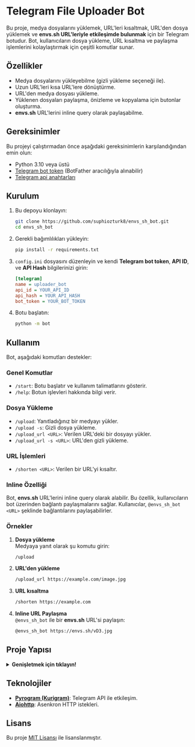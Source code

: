 
# Telegram File Uploader Bot
Bu proje, medya dosyalarını yüklemek, URL'leri kısaltmak, URL'den dosya yüklemek ve **envs.sh URL'leriyle etkileşimde bulunmak** için bir Telegram botudur. Bot, kullanıcıların dosya yükleme, URL kısaltma ve paylaşma işlemlerini kolaylaştırmak için çeşitli komutlar sunar.

## Özellikler
- Medya dosyalarını yükleyebilme (gizli yükleme seçeneği ile).
- Uzun URL'leri kısa URL'lere dönüştürme.
- URL'den medya dosyası yükleme.
- Yüklenen dosyaları paylaşma, önizleme ve kopyalama için butonlar oluşturma.
- **envs.sh** URL'lerini inline query olarak paylaşabilme.

## Gereksinimler
Bu projeyi çalıştırmadan önce aşağıdaki gereksinimlerin karşılandığından emin olun:
- Python 3.10 veya üstü
- [Telegram bot token](https://core.telegram.org/bots#6-botfather) (BotFather aracılığıyla alınabilir)
- [Telegram api anahtarları](https://my.telegram.org)

## Kurulum
1. Bu depoyu klonlayın:
   ```bash
   git clone https://github.com/suphiozturk8/envs_sh_bot.git
   cd envs_sh_bot
   ```
2. Gerekli bağımlılıkları yükleyin:
   ```bash
   pip install -r requirements.txt
   ```
3. `config.ini` dosyasını düzenleyin ve kendi **Telegram bot token**, **API ID**, ve **API Hash** bilgilerinizi girin:
   ```ini
   [telegram]
   name = uploader_bot
   api_id = YOUR_API_ID
   api_hash = YOUR_API_HASH
   bot_token = YOUR_BOT_TOKEN
   ```
4. Botu başlatın:
   ```bash
   python -m bot
   ```

## Kullanım
Bot, aşağıdaki komutları destekler:
### Genel Komutlar
- `/start`: Botu başlatır ve kullanım talimatlarını gösterir.
- `/help`: Botun işlevleri hakkında bilgi verir.

### Dosya Yükleme
- `/upload`: Yanıtladığınız bir medyayı yükler.
- `/upload -s`: Gizli dosya yükleme.
- `/upload_url <URL>`: Verilen URL'deki bir dosyayı yükler.
- `/upload_url -s <URL>`: URL'den gizli yükleme.

### URL İşlemleri
- `/shorten <URL>`: Verilen bir URL'yi kısaltır.

### Inline Özelliği
Bot, **envs.sh** URL'lerini inline query olarak alabilir. Bu özellik, kullanıcıların bot üzerinden bağlantı paylaşmalarını sağlar. Kullanıcılar, `@envs_sh_bot <URL>` şeklinde bağlantılarını paylaşabilirler.

### Örnekler
1. **Dosya yükleme**  
   Medyaya yanıt olarak şu komutu girin:  
   ```bash
   /upload
   ```
2. **URL'den yükleme**  
   ```bash
   /upload_url https://example.com/image.jpg
   ```
3. **URL kısaltma**  
   ```bash
   /shorten https://example.com
   ```
4. **Inline URL Paylaşma**  
   `@envs_sh_bot` ile bir **envs.sh** URL'si paylaşın:  
   ```bash
   @envs_sh_bot https://envs.sh/vD3.jpg
   ```

## Proje Yapısı
<details><summary><b>Genişletmek için tıklayın!</b></summary>

```plaintext
.
├── bot/
│   ├── __init__.py          # Bot istemcisi
│   ├── __main__.py          # Bot çalıştırma dosyası
│   ├── config.py            # Bot yapılandırması
│   ├── plugins/
│   │   ├── __init__.py      # Plugin başlatıcısı
│   │   ├── start.py         # /start ve /help komutları
│   │   ├── upload.py        # /upload komutu
│   │   ├── url.py           # /shorten ve /upload_url komutları
│   │   └── inline.py        # Inline query özelliği
│   └── utils/
│       ├── __init__.py      # Yardımcı fonksiyonlar başlatıcısı
│       ├── buttons.py       # Buton oluşturma işlevi
│       ├── file_uploader.py # Dosya yükleme ve URL kısaltma sınıfı
│       ├── url.py           # envs.sh URL doğrulama işlevi
│       └── logger.py        # Loglama yapılandırması
├── config.ini               # Bot ayarları
├── requirements.txt         # Gereksinim dosyası
├── README.md                # Proje dokümantasyonu
```

</details>

## Teknolojiler
- **[Pyrogram (Kurigram)](https://docs.kurigram.live)**: Telegram API ile etkileşim.
- **[Aiohttp](https://docs.aiohttp.org/)**: Asenkron HTTP istekleri.

## Lisans
Bu proje [MIT Lisansı](LICENSE) ile lisanslanmıştır.
